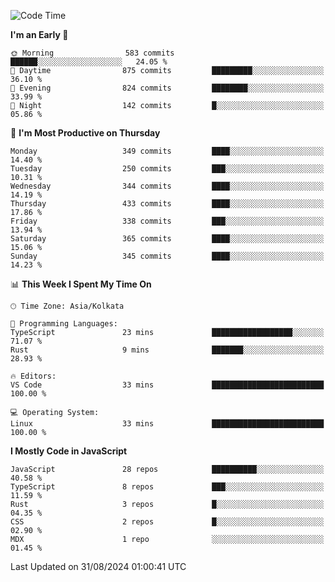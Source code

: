 <!--START_SECTION:waka-->
![Code Time](http://img.shields.io/badge/Code%20Time-1%2C174%20hrs%2059%20mins-blue)

**I'm an Early 🐤** 

```text
🌞 Morning                583 commits         ██████░░░░░░░░░░░░░░░░░░░   24.05 % 
🌆 Daytime                875 commits         █████████░░░░░░░░░░░░░░░░   36.10 % 
🌃 Evening                824 commits         ████████░░░░░░░░░░░░░░░░░   33.99 % 
🌙 Night                  142 commits         █░░░░░░░░░░░░░░░░░░░░░░░░   05.86 % 
```
📅 **I'm Most Productive on Thursday** 

```text
Monday                   349 commits         ████░░░░░░░░░░░░░░░░░░░░░   14.40 % 
Tuesday                  250 commits         ███░░░░░░░░░░░░░░░░░░░░░░   10.31 % 
Wednesday                344 commits         ████░░░░░░░░░░░░░░░░░░░░░   14.19 % 
Thursday                 433 commits         ████░░░░░░░░░░░░░░░░░░░░░   17.86 % 
Friday                   338 commits         ███░░░░░░░░░░░░░░░░░░░░░░   13.94 % 
Saturday                 365 commits         ████░░░░░░░░░░░░░░░░░░░░░   15.06 % 
Sunday                   345 commits         ████░░░░░░░░░░░░░░░░░░░░░   14.23 % 
```


📊 **This Week I Spent My Time On** 

```text
🕑︎ Time Zone: Asia/Kolkata

💬 Programming Languages: 
TypeScript               23 mins             ██████████████████░░░░░░░   71.07 % 
Rust                     9 mins              ███████░░░░░░░░░░░░░░░░░░   28.93 % 

🔥 Editors: 
VS Code                  33 mins             █████████████████████████   100.00 % 

💻 Operating System: 
Linux                    33 mins             █████████████████████████   100.00 % 
```

**I Mostly Code in JavaScript** 

```text
JavaScript               28 repos            ██████████░░░░░░░░░░░░░░░   40.58 % 
TypeScript               8 repos             ███░░░░░░░░░░░░░░░░░░░░░░   11.59 % 
Rust                     3 repos             █░░░░░░░░░░░░░░░░░░░░░░░░   04.35 % 
CSS                      2 repos             █░░░░░░░░░░░░░░░░░░░░░░░░   02.90 % 
MDX                      1 repo              ░░░░░░░░░░░░░░░░░░░░░░░░░   01.45 % 
```




 Last Updated on 31/08/2024 01:00:41 UTC
<!--END_SECTION:waka-->
<!--
**bhishekprajapati/bhishekprajapati** is a ✨ _special_ ✨ repository because its `README.md` (this file) appears on your GitHub profile.

Here are some ideas to get you started:

- 🔭 I’m currently working on ...
- 🌱 I’m currently learning ...
- 👯 I’m looking to collaborate on ...
- 🤔 I’m looking for help with ...
- 💬 Ask me about ...
- 📫 How to reach me: ...
- 😄 Pronouns: ...
- ⚡ Fun fact: ...
-->
